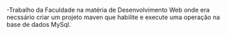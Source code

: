 -Trabalho da Faculdade na matéria de Desenvolvimento Web onde era necssário criar um projeto maven que habilite e execute uma operação na base de dados MySql.
